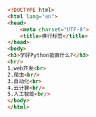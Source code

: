 
<BlogInfo id="162" title="5.换行标签" author="白日梦想猿" pv=0 read_times=0 pre_cost_time="0分10秒" category="html5学习" tag_list="['html5学习']" create_time="2020.07.14 14:37:49" update_time="2020.07.14 14:40:15" />

```html
<!DOCTYPE html>
<html lang="en">
<head>
    <meta charset="UTF-8">
    <title>换行标签</title>
</head>
<body>
<h3>学好Python能做什么?</h3>
<hr/>
1.web开发<br>
2.爬虫<br/>
3.自动化<br>
4.云计算<br/>
5.人工智能<br/>
</body>
</html>
```
